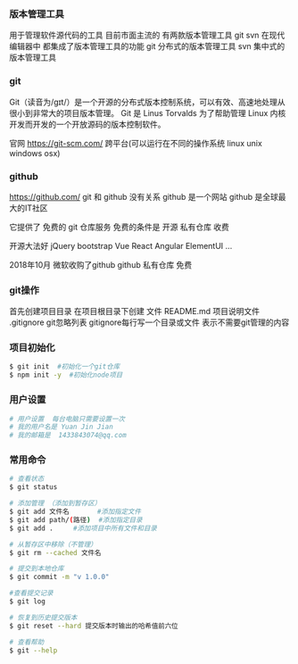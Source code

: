 <!-- U 表示源代码操作 -->
### 版本管理工具 
用于管理软件源代码的工具
目前市面主流的 有两款版本管理工具  git svn
在现代编辑器中 都集成了版本管理工具的功能
git 分布式的版本管理工具
svn 集中式的版本管理工具


### git
Git（读音为/gɪt/）是一个开源的分布式版本控制系统，可以有效、高速地处理从很小到非常大的项目版本管理。
Git 是 Linus Torvalds 为了帮助管理 Linux 内核开发而开发的一个开放源码的版本控制软件。

官网 https://git-scm.com/
跨平台(可以运行在不同的操作系统 linux unix windows osx)


### github
https://github.com/
git 和 github  没有关系
github 是一个网站
github 是全球最大的IT社区

它提供了 免费的 git 仓库服务
免费的条件是   开源
私有仓库       收费

开源大法好
jQuery
bootstrap
Vue
React
Angular
ElementUI
...

2018年10月 微软收购了github
github 私有仓库 免费


### git操作
首先创建项目目录 
在项目根目录下创建 文件
README.md    项目说明文件
.gitignore   git忽略列表
gitignore每行写一个目录或文件 表示不需要git管理的内容

### 项目初始化 
```bash
$ git init  #初始化一个git仓库 
$ npm init -y  #初始化node项目

```

### 用户设置
``` bash
# 用户设置  每台电脑只需要设置一次  
# 我的用户名是 Yuan Jin Jian
# 我的邮箱是  1433843074@qq.com
```

### 常用命令 
```bash 
# 查看状态 
$ git status

# 添加管理 （添加到暂存区）
$ git add 文件名       #添加指定文件 
$ git add path/(路径)  #添加指定目录
$ git add .     #添加项目中所有文件和目录

# 从暂存区中移除（不管理）
$ git rm --cached 文件名

# 提交到本地仓库 
$ git commit -m "v 1.0.0"

#查看提交记录 
$ git log

# 恢复到历史提交版本 
$ git reset --hard 提交版本时输出的哈希值前六位

# 查看帮助 
$ git --help
```